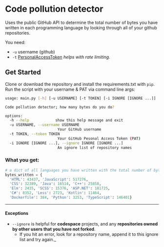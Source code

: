# Code pollution detector

Uses the public GitHub API to determine the total number of bytes you have written in each programming language by looking through all of your github repositories.

You need:

- `-u` username (github)
- `-t` [PersonalAccessToken](https://docs.github.com/en/authentication/keeping-your-account-and-data-secure/managing-your-personal-access-tokens#creating-a-personal-access-token-classic) _helps with rate limiting_.

## Get Started

Clone or download the repository and install the requirements.txt with `pip`. Run the script with your username & PAT via command line args:

```bash
usage: main.py [-h] [-u USERNAME] [-t TOKEN] [-i IGNORE [IGNORE ...]]

Code pollution detector; how many bytes do you do?

options:
  -h --help            show this help message and exit
  -u USERNAME, --username USERNAME
                        Your GitHub username
  -t TOKEN, --token TOKEN
                        Your GitHub Pesonal Access Token (PAT)
  -i IGNORE [IGNORE ...], --ignore IGNORE [IGNORE ...]
                        An ignore list of repository names
```

### What you get:

```python
# a dict of all languages you have written with the total number of bytes
bytes_written = {
  'HTML': 43437, 'JavaScript': 517276,
  'CSS': 32389, 'Java': 16514, 'C++': 25858,
  'Elm': 2435, 'SCSS': 15376, 'ASP.NET': 181725,
  'C#': 8352, 'Less': 2723, 'Kotlin': 11464,
  'Dockerfile': 384, 'Python': 3253, 'TypeScript': 146401}
```

---

#### Exceptions

- `--ignore` is helpful for **codespace** projects, and any **repositories owned by other users that you have not forked**.
    - If you hit an error, look for a repository name, append it to this ignore list and try again._

